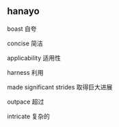## hanayo

 boast 自夸

concise 简洁

applicability 适用性 

harness 利用

made significant strides 取得巨大进展

outpace 超过

intricate 复杂的
